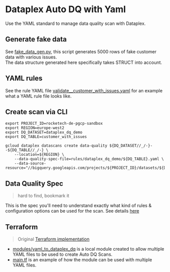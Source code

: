 # Dataplex Auto DQ with Yaml

Use the YAML standard to manage data quality scan with Dataplex. 

## Generate fake data
See [fake_data_gen.py](tools/data_gen/fake_data_gen_issues.py), this script generates 5000 rows of fake customer data with various issues.  
The data structure generated here specifically takes STRUCT into account. 

## YAML rules
See the rule YAML file [validate__customer_with_issues.yaml](rules/dataplex_dq_demo/customer_with_issues.yaml) for an example what a YAML rule file looks like.

## Create scan via CLI

```
export PROJECT_ID=rocketech-de-pgcp-sandbox
export REGION=europe-west2
export DQ_DATASET=dataplex_dq_demo
export DQ_TABLE=customer_with_issues

gcloud dataplex datascans create data-quality ${DQ_DATASET//_/-}--${DQ_TABLE//_/-} \
    --location=${REGION} \
    --data-quality-spec-file=rules/dataplex_dq_demo/${DQ_TABLE}.yaml \
    --data-source-resource="//bigquery.googleapis.com/projects/${PROJECT_ID}/datasets/${DQ_DATASET}/tables/${DQ_TABLE}"
```

## Data Quality Spec
> hard to find, bookmark it 

This is the spec you'll need to understand exactly what kind of rules & configuration options can be used for the scan. 
See details [here](https://cloud.google.com/dataplex/docs/reference/rest/v1/DataQualitySpec)

## Terraform
> Original [Terraform implementation](https://github.com/GoogleCloudPlatform/terraform-google-dataplex-auto-data-quality)

- [modules/yaml_to_dataplex_dq](modules/yaml_to_dataplex_dq) is a local module created to allow multiple YAML files to be used to create Auto DQ Scans.
- [main.tf](main.tf) is an example of how the module can be used with multiple YAML files.



